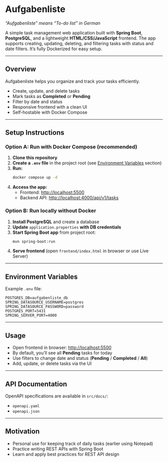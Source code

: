 # Aufgabenliste

*“Aufgabenliste” means “To-do list” in German*

A simple task management web application built with **Spring Boot**, **PostgreSQL**, and a lightweight **HTML/CSS/JavaScript** frontend. The app supports creating, updating, deleting, and filtering tasks with status and date filters. It’s fully Dockerized for easy setup.

---

## Overview

Aufgabenliste helps you organize and track your tasks efficiently.

- Create, update, and delete tasks
- Mark tasks as **Completed** or **Pending**
- Filter by date and status
- Responsive frontend with a clean UI
- Self-hostable with Docker Compose

---

## Setup Instructions

### Option A: Run with Docker Compose (recommended)

1. **Clone this repository**
2. **Create a `.env` file** in the project root (see [Environment Variables](#environment-variables) section)
3. **Run:**
    ```sh
    docker compose up -d
    ```
4. **Access the app:**
    - Frontend: [http://localhost:5500](http://localhost:5500)
    - Backend API: [http://localhost:4000/api/v1/tasks](http://localhost:4000/api/v1/tasks)

### Option B: Run locally without Docker

1. **Install PostgreSQL** and create a database
2. **Update** `application.properties` **with DB credentials**
3. **Start Spring Boot app** from project root:
    ```sh
    mvn spring-boot:run
    ```
4. **Serve frontend** (open `frontend/index.html` in browser or use Live Server)

---

## Environment Variables

Example `.env` file:

```env
POSTGRES_DB=aufgabenliste_db
SPRING_DATASOURCE_USERNAME=postgres
SPRING_DATASOURCE_PASSWORD=password
POSTGRES_PORT=5431
SPRING_SERVER_PORT=4000
```

---

## Usage

- Open frontend in browser: [http://localhost:5500](http://localhost:5500)
- By default, you’ll see all **Pending** tasks for today
- Use filters to change date and status (**Pending** / **Completed** / **All**)
- Add, update, or delete tasks via the UI

---

## API Documentation

OpenAPI specifications are available in `src/docs/`:
- `openapi.yaml`
- `openapi.json`

---

## Motivation

- Personal use for keeping track of daily tasks (earlier using Notepad)
- Practice writing REST APIs with Spring Boot
- Learn and apply best practices for REST API design

